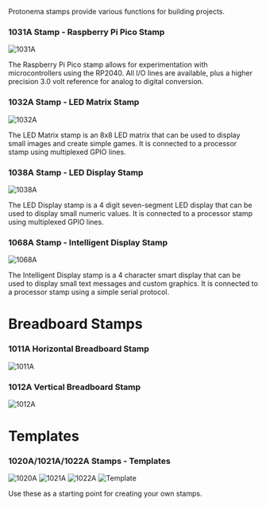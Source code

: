 Protonema stamps provide various functions for building projects.

### 1031A Stamp - Raspberry Pi Pico Stamp

![1031A](./1031A/1031-0101/latest/pcb_top.png)

The Raspberry Pi Pico stamp allows for experimentation with microcontrollers using the RP2040. All I/O lines are available, plus a higher precision 3.0 volt reference for analog to digital conversion.

### 1032A Stamp - LED Matrix Stamp

![1032A](./1032A/1032-0101/latest/pcb_top.png)

The LED Matrix stamp is an 8x8 LED matrix that can be used to display small images and create simple games. It is connected to a processor stamp using multiplexed GPIO lines.

### 1038A Stamp - LED Display Stamp

![1038A](./1038A/1038-0101/latest/pcb_top.png)

The LED Display stamp is a 4 digit seven-segment LED display that can be used to display small numeric values. It is connected to a processor stamp using multiplexed GPIO lines.

### 1068A Stamp - Intelligent Display Stamp

![1068A](./1068A/1068-0101/latest/pcb_top.png)

The Intelligent Display stamp is a 4 character smart display that can be used to display small text messages and custom graphics. It is connected to a processor stamp using a simple serial protocol.

# Breadboard Stamps

### 1011A Horizontal Breadboard Stamp

![1011A](./1011A/1011-0101/latest/pcb_top.png)

### 1012A Vertical Breadboard Stamp

![1012A](./1012A/1012-0101/latest/pcb_top.png)

# Templates

### 1020A/1021A/1022A Stamps - Templates

![1020A](./1020A/1020-0101/latest/pcb_top.png) ![1021A](./1021A/1021-0101/latest/pcb_top.png)
![1022A](./1022A/1022-0101/latest/pcb_top.png) ![Template](./images/stamp_template.jpg)

Use these as a starting point for creating your own stamps.

